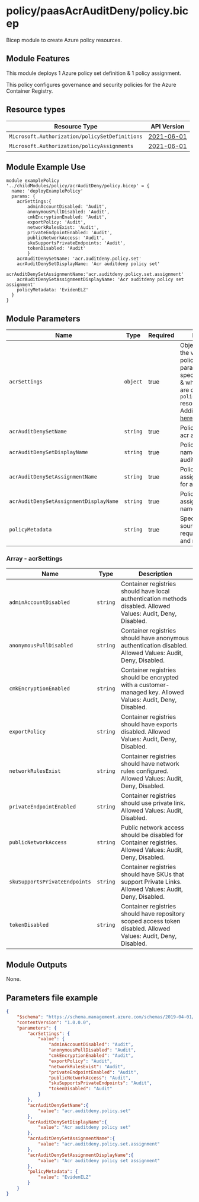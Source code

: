 # policy/paasAcrAuditDeny/policy.bicep
Bicep module to create Azure policy resources.

## Module Features
This module deploys 1 Azure policy set definition & 1 policy assignment.

This policy configures governance and security policies for the Azure Container Registry.

## Resource types

| Resource Type | API Version |
| --- | --- |
| `Microsoft.Authorization/policySetDefinitions` | [2021-06-01](https://docs.microsoft.com/en-us/azure/templates/microsoft.authorization/2021-06-01/policysetdefinitions) |
| `Microsoft.Authorization/policyAssignments` | [2021-06-01](https://docs.microsoft.com/en-us/azure/templates/microsoft.authorization/2021-06-01/policyassignments) |


## Module Example Use
```bicep
module examplePolicy '../childModules/policy/acrAuditDeny/policy.bicep' = {
  name: 'deployExamplePolicy'
  params: {
    acrSettings:{
        adminAccountDisabled: 'Audit',
        anonymousPullDisabled: 'Audit',
        cmkEncryptionEnabled: 'Audit',
        exportPolicy: 'Audit',
        networkRulesExist: 'Audit',
        privateEndpointEnabled: 'Audit',
        publicNetworkAccess: 'Audit',
        skuSupportsPrivateEndpoints: 'Audit',
        tokenDisabled: 'Audit'
        }
    acrAuditDenySetName: 'acr.auditdeny.policy.set'
    acrAuditDenySetDisplayName: 'Acr auditdeny policy set'
    acrAuditDenySetAssignmentName:'acr.auditdeny.policy.set.assignment'
    acrAuditDenySetAssignmentDisplayName: 'Acr auditdeny policy set assignment'
    policyMetadata: 'EvidenELZ'
  } 
}
```

## Module Parameters

| Name | Type | Required | Description |
| --- | --- | --- | --- |
| `acrSettings` | `object` | true | Object which sets the values of the policy set definition parameters. The specific parameters & what they are for, are described in the `policySetDefinition` resource block. Additional Details [here](#array---acrsettings).|
| `acrAuditDenySetName` | `string` | true | Policy set name for acr auditdeny. |
| `acrAuditDenySetDisplayName` | `string` | true | Policy set display name for acr auditdeny. |
| `acrAuditDenySetAssignmentName` | `string` | true | Policy set assignment name for acr auditdeny. |
| `acrAuditDenySetAssignmentDisplayName` | `string` | true | Policy set assignment display name for auditdeny. |
| `policyMetadata` | `string` | true | Specify metadata source value required for billing and monitoring. |

### Array - acrSettings
| Name | Type | Description |
| --- | --- | --- |
| `adminAccountDisabled` | `string` | Container registries should have local authentication methods disabled. Allowed Values: Audit, Deny, Disabled. |
| `anonymousPullDisabled` | `string` | Container registries should have anonymous authentication disabled. Allowed Values: Audit, Deny, Disabled. |
| `cmkEncryptionEnabled` | `string` | Container registries should be encrypted with a customer-managed key. Allowed Values: Audit, Deny, Disabled.  |
| `exportPolicy` | `string` | Container registries should have exports disabled. Allowed Values: Audit, Deny, Disabled.  |
| `networkRulesExist` | `string` | Container registries should have network rules configured. Allowed Values: Audit, Deny, Disabled.  |
| `privateEndpointEnabled` | `string` | Container registries should use private link. Allowed Values: Audit, Disabled.  |
| `publicNetworkAccess` | `string` | Public network access should be disabled for Container registries. Allowed Values: Audit, Deny, Disabled.  |
| `skuSupportsPrivateEndpoints` | `string` | Container registries should have SKUs that support Private Links. Allowed Values: Audit, Deny, Disabled.  |
| `tokenDisabled` | `string` | Container registries should have repository scoped access token disabled. Allowed Values: Audit, Deny, Disabled.  |


## Module Outputs

None.

## Parameters file example
```json
{
    "$schema": "https://schema.management.azure.com/schemas/2019-04-01/deploymentParameters.json#",
    "contentVersion": "1.0.0.0",
    "parameters": {
        "acrSettings": {
            "value": {
                "adminAccountDisabled": "Audit",
                "anonymousPullDisabled": "Audit",
                "cmkEncryptionEnabled": "Audit",
                "exportPolicy": "Audit",
                "networkRulesExist": "Audit",
                "privateEndpointEnabled": "Audit",
                "publicNetworkAccess": "Audit",
                "skuSupportsPrivateEndpoints": "Audit",
                "tokenDisabled": "Audit"
            }
        },
        "acrAuditDenySetName":{
            "value": "acr.auditdeny.policy.set"
        },
        "acrAuditDenySetDisplayName":{
            "value": "Acr auditdeny policy set"
        },
        "acrAuditDenySetAssignmentName":{
            "value": "acr.auditdeny.policy.set.assignment"
        },
        "acrAuditDenySetAssignmentDisplayName":{
            "value": "Acr auditdeny policy set assignment"
        },
        "policyMetadata": {
            "value": "EvidenELZ"
        }
    }
}
```

